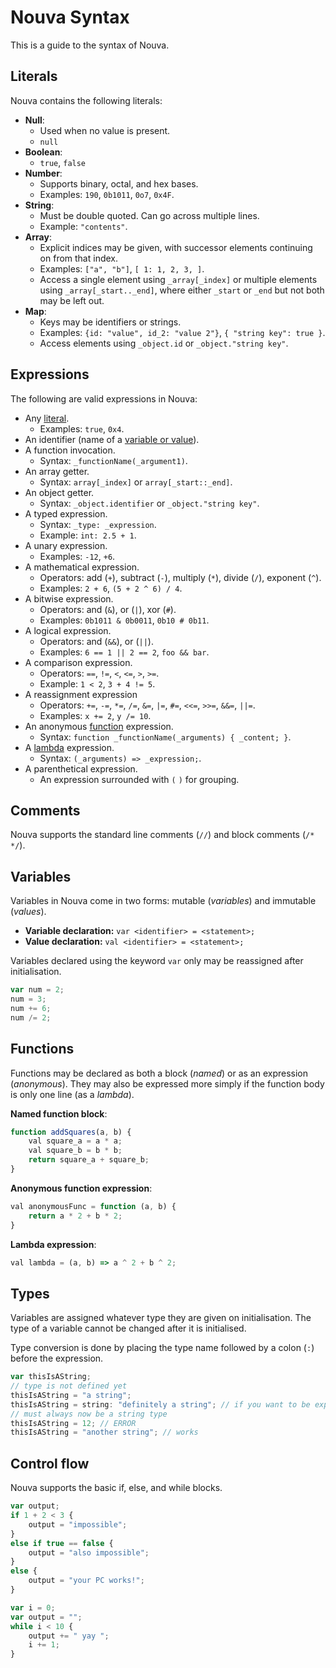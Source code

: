 # Nouva Syntax

This is a guide to the syntax of Nouva.

## Literals

Nouva contains the following literals:

- **Null**:
  - Used when no value is present.
  - `null`
- **Boolean**:
  - `true`, `false`
- **Number**:
  - Supports binary, octal, and hex bases.
  - Examples: `190`, `0b1011`, `0o7`, `0x4F`.
- **String**:
  - Must be double quoted. Can go across multiple lines.
  - Example: `"contents"`.
- **Array**:
  - Explicit indices may be given, with successor elements continuing on from that index.
  - Examples: `["a", "b"]`, `[ 1: 1, 2, 3, ]`.
  - Access a single element using `_array[_index]` or multiple elements using `_array[_start.._end]`, where either `_start` or `_end` but not both may be left out.
- **Map**:
  - Keys may be identifiers or strings.
  - Examples: `{id: "value", id_2: "value 2"}`, `{ "string key": true }`.
  - Access elements using `_object.id` or `_object."string key"`.

## Expressions

The following are valid expressions in Nouva:

- Any [literal](#Literals).
  - Examples: `true`, `0x4`.
- An identifier (name of a [variable or value](#Variables)).
- A function invocation.
  - Syntax: `_functionName(_argument1)`.
- An array getter.
  - Syntax: `array[_index]` or `array[_start::_end]`.
- An object getter.
  - Syntax: `_object.identifier` or `_object."string key"`.
- A typed expression.
  - Syntax: `_type: _expression`.
  - Example: `int: 2.5 + 1`.
- A unary expression.
  - Examples: `-12`, `+6`.
- A mathematical expression.
  - Operators: add (`+`), subtract (`-`), multiply (`*`), divide (`/`), exponent (`^`).
  - Examples: `2 + 6`, `(5 + 2 ^ 6) / 4`.
- A bitwise expression.
  - Operators: and (`&`), or (`|`), xor (`#`).
  - Examples: `0b1011 & 0b0011`, `0b10 # 0b11`.
- A logical expression.
  - Operators: and (`&&`), or (`||`).
  - Examples: `6 == 1 || 2 == 2`, `foo && bar`.
- A comparison expression.
  - Operators: `==`, `!=`, `<`, `<=`, `>`, `>=`.
  - Example: `1 < 2`, `3 + 4 != 5`.
- A reassignment expression
  - Operators: `+=`, `-=`, `*=`, `/=`, `&=`, `|=`, `#=`, `<<=`, `>>=`, `&&=`, `||=`.
  - Examples: `x += 2`, `y /= 10`.
- An anonymous [function](#Functions) expression.
  - Syntax: `function _functionName(_arguments) { _content; }`.
- A [lambda](#Functions) expression.
  - Syntax: `(_arguments) => _expression;`.
- A parenthetical expression.
  - An expression surrounded with `(` `)` for grouping.

## Comments

Nouva supports the standard line comments (`//`) and block comments (`/* */`).

## Variables

Variables in Nouva come in two forms: mutable (*variables*) and immutable (*values*).

- **Variable declaration:** `var <identifier> = <statement>;`
- **Value declaration:** `val <identifier> = <statement>;`

Variables declared using the keyword `var` only may be reassigned after initialisation.

```js
var num = 2;
num = 3;
num += 6;
num /= 2;
```

## Functions

Functions may be declared as both a block (*named*) or as an expression (*anonymous*).
They may also be expressed more simply if the function body is only one line (as a *lambda*).

**Named function block**:
```js
function addSquares(a, b) {
    val square_a = a * a;
    val square_b = b * b;
    return square_a + square_b;
}
```

**Anonymous function expression**:
```js
val anonymousFunc = function (a, b) {
    return a * 2 + b * 2;
}
```

**Lambda expression**:
```js
val lambda = (a, b) => a ^ 2 + b ^ 2;
```

## Types

Variables are assigned whatever type they are given on initialisation.
The type of a variable cannot be changed after it is initialised.

Type conversion is done by placing the type name followed by a colon (`:`) before the expression.

```js
var thisIsAString;
// type is not defined yet
thisIsAString = "a string";
thisIsAString = string: "definitely a string"; // if you want to be explicit
// must always now be a string type
thisIsAString = 12; // ERROR
thisIsAString = "another string"; // works
```

## Control flow

Nouva supports the basic if, else, and while blocks.

```js
var output;
if 1 + 2 < 3 {
    output = "impossible";
}
else if true == false {
    output = "also impossible";
}
else {
    output = "your PC works!";
}
```
```js
var i = 0;
var output = "";
while i < 10 {
    output += " yay ";
    i += 1;
}
```
